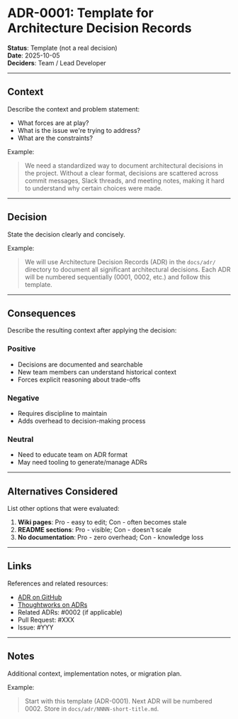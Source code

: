 # ADR-0001: Template for Architecture Decision Records

**Status**: Template (not a real decision)  
**Date**: 2025-10-05  
**Deciders**: Team / Lead Developer

---

## Context

Describe the context and problem statement:
- What forces are at play?
- What is the issue we're trying to address?
- What are the constraints?

Example:
> We need a standardized way to document architectural decisions in the project. Without a clear format, decisions are scattered across commit messages, Slack threads, and meeting notes, making it hard to understand why certain choices were made.

---

## Decision

State the decision clearly and concisely.

Example:
> We will use Architecture Decision Records (ADR) in the `docs/adr/` directory to document all significant architectural decisions. Each ADR will be numbered sequentially (0001, 0002, etc.) and follow this template.

---

## Consequences

Describe the resulting context after applying the decision:

### Positive
- Decisions are documented and searchable
- New team members can understand historical context
- Forces explicit reasoning about trade-offs

### Negative
- Requires discipline to maintain
- Adds overhead to decision-making process

### Neutral
- Need to educate team on ADR format
- May need tooling to generate/manage ADRs

---

## Alternatives Considered

List other options that were evaluated:

1. **Wiki pages**: Pro - easy to edit; Con - often becomes stale
2. **README sections**: Pro - visible; Con - doesn't scale
3. **No documentation**: Pro - zero overhead; Con - knowledge loss

---

## Links

References and related resources:
- [ADR on GitHub](https://github.com/joelparkerhenderson/architecture-decision-record)
- [Thoughtworks on ADRs](https://www.thoughtworks.com/radar/techniques/lightweight-architecture-decision-records)
- Related ADRs: #0002 (if applicable)
- Pull Request: #XXX
- Issue: #YYY

---

## Notes

Additional context, implementation notes, or migration plan.

Example:
> Start with this template (ADR-0001). Next ADR will be numbered 0002. Store in `docs/adr/NNNN-short-title.md`.
